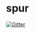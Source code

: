 # spur

[![Gitter](https://badges.gitter.im/opentable/spur.svg)](https://gitter.im/opentable/spur?utm_source=badge&utm_medium=badge&utm_campaign=pr-badge&utm_content=badge)